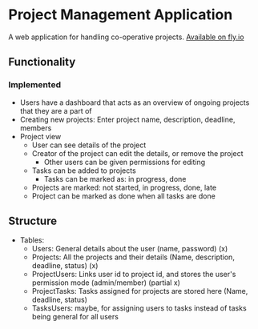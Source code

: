 # Project Management Application

A web application for handling co-operative projects.
[Available on fly.io](http://tsoha-project-management-app.fly.dev/)

## Functionality

### Implemented

- Users have a dashboard that acts as an overview of ongoing projects that they are a part of
- Creating new projects: Enter project name, description, deadline, members
- Project view
  - User can see details of the project
  - Creator of the project can edit the details, or remove the project
    - Other users can be given permissions for editing
  - Tasks can be added to projects
    - Tasks can be marked as: in progress, done
  - Projects are marked: not started, in progress, done, late
  - Project can be marked as done when all tasks are done

## Structure

- Tables:
  - Users: General details about the user (name, password) (x)
  - Projects: All the projects and their details (Name, description, deadline, status) (x)
  - ProjectUsers: Links user id to project id, and stores the user's permission mode (admin/member) (partial x)
  - ProjectTasks: Tasks assigned for projects are stored here (Name, deadline, status)
  - TasksUsers: maybe, for assigning users to tasks instead of tasks being general for all users
